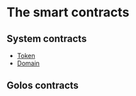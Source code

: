 # The smart contracts
## System contracts
* [Token](https://github.com/GolosChain/cyberway.contracts/blob/master/docs/ru-RU/cyber.token_contract.md)
* [Domain](https://github.com/GolosChain/cyberway.contracts/blob/master/docs/ru-RU/cyber.domain_contract.md)
## Golos contracts
